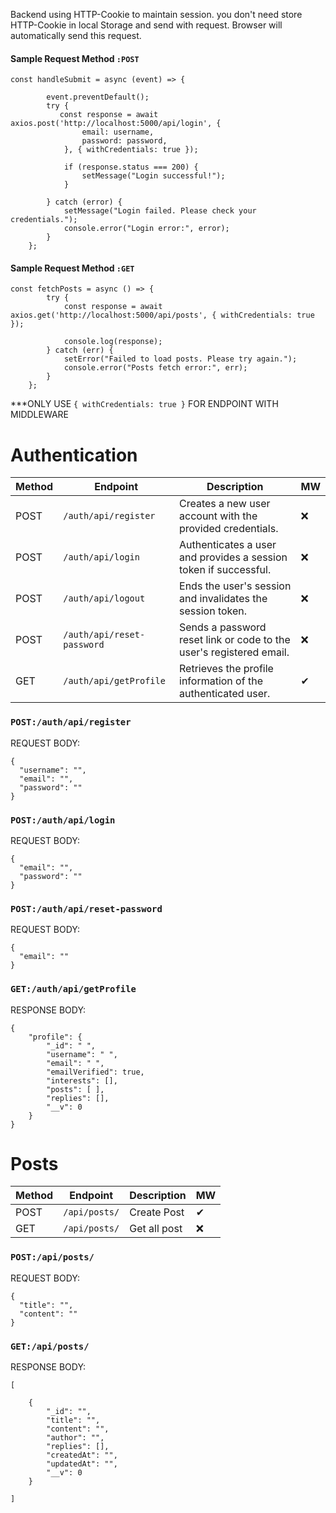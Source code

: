 
Backend using HTTP-Cookie to maintain session. you don't need store HTTP-Cookie in local Storage and send with request. Browser will automatically send this request.
#### Sample Request Method `:POST`

```JSX
const handleSubmit = async (event) => {

        event.preventDefault();
        try {
           const response = await axios.post('http://localhost:5000/api/login', {
                email: username,
                password: password,
            }, { withCredentials: true });

            if (response.status === 200) {
                setMessage("Login successful!");
            }

        } catch (error) {
            setMessage("Login failed. Please check your credentials.");
            console.error("Login error:", error);
        }
    };
```
#### Sample Request Method `:GET`

```JSX
const fetchPosts = async () => {
        try {
            const response = await axios.get('http://localhost:5000/api/posts', { withCredentials: true });
            
            console.log(response);
        } catch (err) {
            setError("Failed to load posts. Please try again.");
            console.error("Posts fetch error:", err);
        }
    };
```


***ONLY USE  `{ withCredentials: true }` FOR ENDPOINT WITH MIDDLEWARE 



# Authentication

| Method | Endpoint                   | Description                                                         | MW  |
| ------ | -------------------------- | ------------------------------------------------------------------- | --- |
| POST   | `/auth/api/register`       | Creates a new user account with the provided credentials.           | ❌   |
| POST   | `/auth/api/login`          | Authenticates a user and provides a session token if successful.    | ❌   |
| POST   | `/auth/api/logout`         | Ends the user's session and invalidates the session token.          | ❌   |
| POST   | `/auth/api/reset-password` | Sends a password reset link or code to the user's registered email. | ❌   |
| GET    | `/auth/api/getProfile`     | Retrieves the profile information of the authenticated user.        | ✔   |

### `POST:/auth/api/register`

REQUEST BODY:
```
{
  "username": "",
  "email": "",
  "password": ""
}
```


### `POST:/auth/api/login`

REQUEST BODY:
```
{
  "email": "",
  "password": ""
}
```

### `POST:/auth/api/reset-password`

REQUEST BODY:
```
{
  "email": ""
}
```

### `GET:/auth/api/getProfile`

RESPONSE BODY:
```
{
    "profile": {
        "_id": " ",
        "username": " ",
        "email": " ",
        "emailVerified": true,
        "interests": [],
        "posts": [ ],
        "replies": [],
        "__v": 0
    }
}
```


# Posts

| Method | Endpoint      | Description  | MW  |
| ------ | ------------- | ------------ | --- |
| POST   | `/api/posts/` | Create Post  | ✔   |
| GET    | `/api/posts/` | Get all post | ❌   |
### `POST:/api/posts/`

REQUEST BODY:
```
{
  "title": "",
  "content": ""
}
```

### `GET:/api/posts/`

RESPONSE BODY:
```
[

    {
        "_id": "",
        "title": "",
        "content": "",
        "author": "",
        "replies": [],
        "createdAt": "",
        "updatedAt": "",
        "__v": 0
    }

]
```
